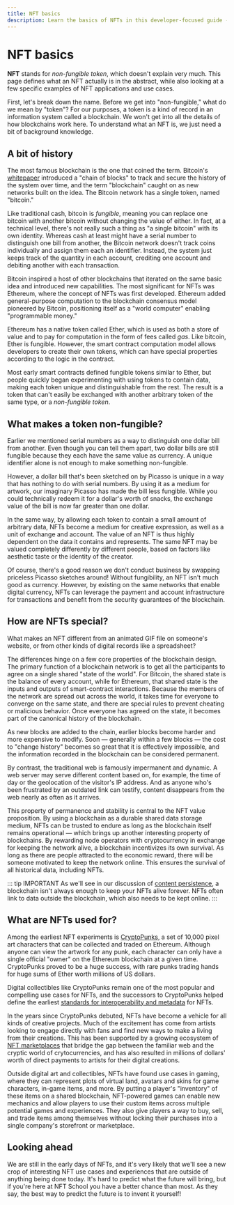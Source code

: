 ```yaml
---
title: NFT basics
description: Learn the basics of NFTs in this developer-focused guide - what they are, why they are important, and how they are shaping the future of the arts, games, collectibles, and more.
---
```

 # NFT basics

**NFT** stands for _non-fungible token_, which doesn't explain very much. This page defines what an NFT actually is in the abstract, while also looking at a few specific examples of NFT applications and use cases.

First, let's break down the name. Before we get into "non-fungible," what do we mean by "token"? For our purposes, a token is a kind of record in an information system called a blockchain. We won't get into all the details of how blockchains work here. To understand what an NFT is, we just need a bit of background knowledge.

## A bit of history

The most famous blockchain is the one that coined the term. Bitcoin's [whitepaper](https://bitcoin.org/bitcoin.pdf) introduced a "chain of blocks" to track and secure the history of the system over time, and the term "blockchain" caught on as new networks built on the idea. The Bitcoin network has a single token, named "bitcoin." 

Like traditional cash, bitcoin is _fungible_, meaning you can replace one bitcoin with another bitcoin without changing the value of either. In fact, at a technical level, there's not really such a thing as "a single bitcoin" with its own identity. Whereas cash at least might have a serial number to distinguish one bill from another, the Bitcoin network doesn't track coins individually and assign them each an identifier. Instead, the system just keeps track of the quantity in each account, crediting one account and debiting another with each transaction.

Bitcoin inspired a host of other blockchains that iterated on the same basic idea and introduced new capabilities. The most significant for NFTs was Ethereum, where the concept of NFTs was first developed. Ethereum added general-purpose computation to the blockchain consensus model pioneered by Bitcoin, positioning itself as a "world computer" enabling "programmable money." 

Ethereum has a native token called Ether, which is used as both a store of value and to pay for computation in the form of fees called _gas_. Like bitcoin, Ether is fungible. However, the smart contract computation model allows developers to create their own tokens, which can have special properties according to the logic in the contract. 

Most early smart contracts defined fungible tokens similar to Ether, but people quickly began experimenting with using tokens to contain data, making each token unique and distinguishable from the rest. The result is a token that can't easily be exchanged with another arbitrary token of the same type, or a _non-fungible token_. 

## What makes a token non-fungible?

Earlier we mentioned serial numbers as a way to distinguish one dollar bill from another. Even though you can tell them apart, two dollar bills are still fungible because they each have the same value as currency. A unique identifier alone is not enough to make something non-fungible.

However, a dollar bill that's been sketched on by Picasso is unique in a way that has nothing to do with serial numbers. By using it as a medium for artwork, our imaginary Picasso has made the bill less fungible. While you could technically redeem it for a dollar's worth of snacks, the exchange value of the bill is now far greater than one dollar.

In the same way, by allowing each token to contain a small amount of arbitrary data, NFTs become a medium for creative expression, as well as a unit of exchange and account. The value of an NFT is thus highly dependent on the data it contains and represents. The same NFT may be valued completely differently by different people, based on factors like aesthetic taste or the identity of the creator.

Of course, there's a good reason we don't conduct business by swapping priceless Picasso sketches around! Without fungibility, an NFT isn't much good as currency. However, by existing on the same networks that enable digital currency, NFTs can leverage the payment and account infrastructure for transactions and benefit from the security guarantees of the blockchain.

## How are NFTs special?

What makes an NFT different from an animated GIF file on someone's website, or from other kinds of digital records like a spreadsheet?

The differences hinge on a few core properties of the blockchain design. The primary function of a blockchain network is to get all the participants to agree on a single shared "state of the world". For Bitcoin, the shared state is the balance of every account, while for Ethereum, that shared state is the inputs and outputs of smart-contract interactions. Because the members of the network are spread out across the world, it takes time for everyone to converge on the same state, and there are special rules to prevent cheating or malicious behavior. Once everyone has agreed on the state, it becomes part of the canonical history of the blockchain.

As new blocks are added to the chain, earlier blocks become harder and more expensive to modify. Soon — generally within a few blocks — the cost to "change history" becomes so great that it is effectively impossible, and the information recorded in the blockchain can be considered permanent.

By contrast, the traditional web is famously impermanent and dynamic. A web server may serve different content based on, for example, the time of day or the geolocation of the visitor's IP address. And as anyone who's been frustrated by an outdated link can testify, content disappears from the web nearly as often as it arrives. 

This property of permanence and stability is central to the NFT value proposition. By using a blockchain as a durable shared data storage medium, NFTs can be trusted to endure as long as the blockchain itself remains operational — which brings up another interesting property of blockchains. By rewarding node operators with cryptocurrency in exchange for keeping the network alive, a blockchain incentivizes its own survival. As long as there are people attracted to the economic reward, there will be someone motivated to keep the network online. This ensures the survival of all historical data, including NFTs.

::: tip IMPORTANT
As we'll see in our discussion of [content persistence](content-persistence.md), a blockchain isn't always enough to keep your NFTs alive forever. NFTs often link to data outside the blockchain, which also needs to be kept online.
:::

## What are NFTs used for?

Among the earliest NFT experiments is [CryptoPunks](https://www.larvalabs.com/cryptopunks), a set of 10,000 pixel art characters that can be collected and traded on Ethereum. Although anyone can view the artwork for any punk, each character can only have a single official "owner" on the Ethereum blockchain at a given time. CryptoPunks proved to be a huge success, with rare punks trading hands for huge sums of Ether worth millions of US dollars.

Digital collectibles like CryptoPunks remain one of the most popular and compelling use cases for NFTs, and the successors to CryptoPunks helped define the earliest [standards for interoperability and metadata](../reference/metadata-schemas.md) for NFTs.

In the years since CryptoPunks debuted, NFTs have become a vehicle for all kinds of creative projects. Much of the excitement has come from artists looking to engage directly with fans and find new ways to make a living from their creations. This has been supported by a growing ecosystem of [NFT marketplaces](../reference/nft-marketplaces.md) that bridge the gap between the familiar web and the cryptic world of crytocurrencies, and has also resulted in millions of dollars' worth of direct payments to artists for their digital creations.

Outside digital art and collectibles, NFTs have found use cases in gaming, where they can represent plots of virtual land, avatars and skins for game characters, in-game items, and more. By putting a player's "inventory" of these items on a shared blockchain, NFT-powered games can enable new mechanics and allow players to use their custom items across multiple potential games and experiences. They also give players a way to buy, sell, and trade items among themselves without locking their purchases into a single company's storefront or marketplace.

## Looking ahead

We are still in the early days of NFTs, and it's very likely that we'll see a new crop of interesting NFT use cases and experiences that are outside of anything being done today. It's hard to predict what the future will bring, but if you're here at NFT School you have a better chance than most. As they say, the best way to predict the future is to invent it yourself!
